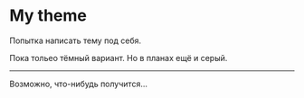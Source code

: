 # My theme

Попытка написать тему под себя.

Пока тольео тёмный вариант. Но в планах ещё и серый.

---
Возможно, что-нибудь получится...
